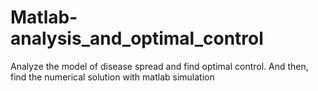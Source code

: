 # Matlab-analysis_and_optimal_control
Analyze the model of disease spread and find optimal control. And then, find the numerical solution with matlab simulation

